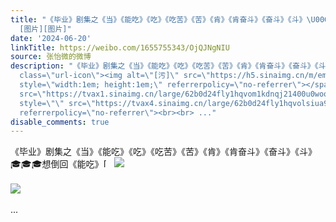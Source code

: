 ```yaml
---
title: "《毕业》剧集之《当》《能吃》《吃》《吃苦》《苦》《肯》《肯奋斗》《奋斗》《斗》\U0001F393\U0001F393\U0001F393想倒回《能吃》[污]
  [图片][图片]"
date: '2024-06-20'
linkTitle: https://weibo.com/1655755343/OjQJNgNIU
source: 张怡微的微博
description: "《毕业》剧集之《当》《能吃》《吃》《吃苦》《苦》《肯》《肯奋斗》《奋斗》《斗》\U0001F393\U0001F393\U0001F393想倒回《能吃》<span
  class=\"url-icon\"><img alt=\"[污]\" src=\"https://h5.sinaimg.cn/m/emoticon/icon/default/d_wu-374e5572e8.png\"
  style=\"width:1em; height:1em;\" referrerpolicy=\"no-referrer\"></span> <img style=\"\"
  src=\"https://tvax1.sinaimg.cn/large/62b0d24fly1hqvom1kdnqj21400u0woo.jpg\" referrerpolicy=\"no-referrer\"><br><br><img
  style=\"\" src=\"https://tvax4.sinaimg.cn/large/62b0d24fly1hqvolsiua9j21hz0u0dsa.jpg\"
  referrerpolicy=\"no-referrer\"><br><br> ..."
disable_comments: true
---
```

《毕业》剧集之《当》《能吃》《吃》《吃苦》《苦》《肯》《肯奋斗》《奋斗》《斗》🎓🎓🎓想倒回《能吃》<span class="url-icon"><img alt="[污]" src="https://h5.sinaimg.cn/m/emoticon/icon/default/d_wu-374e5572e8.png" style="width:1em; height:1em;" referrerpolicy="no-referrer"></span> <img style="" src="https://tvax1.sinaimg.cn/large/62b0d24fly1hqvom1kdnqj21400u0woo.jpg" referrerpolicy="no-referrer"><br><br><img style="" src="https://tvax4.sinaimg.cn/large/62b0d24fly1hqvolsiua9j21hz0u0dsa.jpg" referrerpolicy="no-referrer"><br><br> ...
